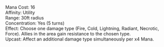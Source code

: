 Mana Cost: 16  
Affinity: Utility  
Range: 30ft radius  
Concentration: Yes (5 turns)  
Effect: Choose one damage type (Fire, Cold, Lightning, Radiant, Necrotic, Force). Allies in the area gain resistance to the chosen type.  
Upcast: Affect an additional damage type simultaneously per x4 Mana.